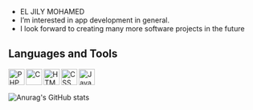 

-  EL JILY MOHAMED
-  I’m interested in app development in general.
-  I look forward to creating many more software projects in the future <br />

## Languages and Tools 
<img align="left" alt="PHP" width="32px" src="https://encrypted-tbn0.gstatic.com/images?q=tbn:ANd9GcRgdvwSG-A2_lmj6dmbsro7-gqEIxyNzLW0LA&usqp=CAU" /> 
<img align="left" alt="C" width="32px" src="https://img.icons8.com/color/344/c-programming.png" /> 
<img align="left" alt="HTML" width="32px" src="https://img.icons8.com/color/344/html-5--v1.png" />
<img align="left" alt="CSS" width="32px" src="https://img.icons8.com/color/344/css3.png"/>  
<img align="left" alt="JavaScript" width="32px" src="https://img.icons8.com/color/344/javascript--v1.png" /> <br /> <br /> 



![Anurag's GitHub stats](https://github-readme-stats.vercel.app/api?username=hamade-kj&show_icons=true&theme=radical&count_private=true)



